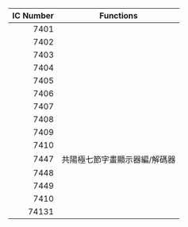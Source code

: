 ﻿IC Number| Functions |
---:|---|
 7401|  |
 7402|  |
 7403|  |
 7404|  |
 7405|  |
 7406|  |
 7407|  |
 7408|  |
 7409|  |
 7410|  |
 7447|共陽極七節字畫顯示器編/解碼器|
 7448|  |
 7449|  |
 7410|  | 
74131|  | 